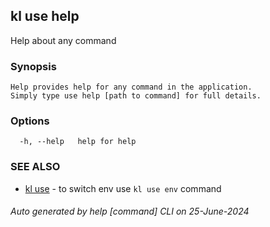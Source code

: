 ## kl use help

Help about any command

### Synopsis

```
Help provides help for any command in the application.
Simply type use help [path to command] for full details.
```

### Options

```
  -h, --help   help for help
```

### SEE ALSO

* [kl use](kl_use.md)  - to switch env use `kl use env` command

###### Auto generated by help [command] CLI on 25-June-2024
